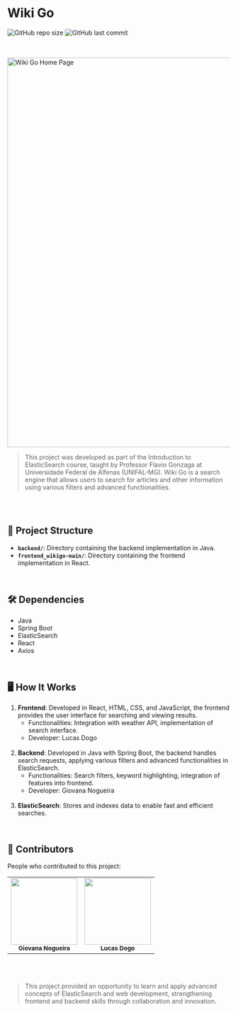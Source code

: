# Wiki Go

![GitHub repo size](https://img.shields.io/github/repo-size/giovananog/WikiGo?style=for-the-badge)
![GitHub last commit](https://img.shields.io/github/languages/count/giovananog/WikiGo?style=for-the-badge)

<br><br>
<img src="https://github.com/giovananog/WikiGo/blob/main/frontend_wikigo-main/frontend/public/wikigo%20-%20home.jpeg" alt="Wiki Go Home Page" width="880px">

> This project was developed as part of the Introduction to ElasticSearch course, taught by Professor Flavio Gonzaga at Universidade Federal de Alfenas (UNIFAL-MG). Wiki Go is a search engine that allows users to search for articles and other information using various filters and advanced functionalities.

<br><br>

## 📂 Project Structure

- **`backend/`**: Directory containing the backend implementation in Java.
- **`frontend_wikigo-main/`**: Directory containing the frontend implementation in React.

<br>

## 🛠️ Dependencies

- Java
- Spring Boot
- ElasticSearch
- React
- Axios

<br>

## 🖥️ How It Works

1. **Frontend**: Developed in React, HTML, CSS, and JavaScript, the frontend provides the user interface for searching and viewing results.
   - Functionalities: Integration with weather API, implementation of search interface.
   - Developer: Lucas Dogo
   <br>
3. **Backend**: Developed in Java with Spring Boot, the backend handles search requests, applying various filters and advanced functionalities in ElasticSearch.
   - Functionalities: Search filters, keyword highlighting, integration of features into frontend.
   - Developer: Giovana Nogueira
   <br>
5. **ElasticSearch**: Stores and indexes data to enable fast and efficient searches.

<br>

## 🤝 Contributors

People who contributed to this project:

<table align='center'>
  <tr>
    <td align="center">
      <a href="https://github.com/giovananog">
        <img src="https://avatars.githubusercontent.com/u/114829638?v=4" width="150px;"/><br>
        <sub>
          <b>Giovana Nogueira</b>
        </sub>
      </a>
    </td>
    <td align="center">
      <a href="https://github.com/Dogolaa">
        <img src="https://avatars.githubusercontent.com/u/71687738?v=4" width="150px;"/><br>
        <sub>
          <b>Lucas Dogo</b>
        </sub>
      </a>
    </td>
  </tr>
</table>

<br><br>

> This project provided an opportunity to learn and apply advanced concepts of ElasticSearch and web development, strengthening frontend and backend skills through collaboration and innovation.

<br><br>

